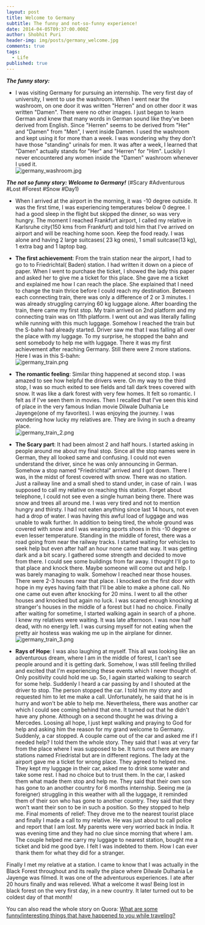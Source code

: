 ```yaml
---
layout: post
title: Welcome to Germany
subtitle: The funny and not-so-funny experience!
date: 2014-04-05T09:37:00.000Z
author: Shobhit Puri
header-img: img/posts/germany_welcome.jpg
comments: true
tags:
  - Life
published: true
---
```

**_The funny story:_**

- I was visiting Germany for pursuing an internship. The very first day of university, I went to use the washroom. When I went near the washroom, on one door it was written "Herren" and on other door it was written "Damen". There were no other images. I just began to learn German and knew that many words in German sound like they've been derived from English. Since "Herren" seems to be derived from "Her" and "Damen" from "Men", I went inside Damen. I used the washroom and kept using it for more than a week. I was wondering why they don't have those "standing" urinals for men. It was after a week, I learned that "Damen" actually stands for "Her" and "Herren" for "Him". Luckily I never encountered any women inside the "Damen" washroom whenever I used it.         
		![germany_washroom.jpg]({{site.baseurl}}/img/posts/germany_washroom.jpg)

_**The not so funny story: Welcome to Germany!**_
(#Scary #Adventurous #Lost #Forest #Snow #Day1)

- When I arrived at the airport in the morning, it was -10 degree outside. It was the first time, I was experiencing temperatures below 0 degree. I had a good sleep in the flight but skipped the dinner, so was very hungry. The moment I reached Frankfurt airport, I called my relative in Karlsruhe city(150 kms from Frankfurt) and told him that I've arrived on airport and will be reaching home soon. Keep the food ready. I was alone and having 2 large suitcases( 23 kg ones), 1 small suitcase(13 kg), 1 extra bag and 1 laptop bag.

- **The first achievement**: From the train station near the airport, I had to go to to Friedrichtal( Baden) station. I had written it down on a piece of paper. When I went to purchase the ticket, I showed the lady this paper and asked her to give me a ticket for this place. She gave me a ticket and explained me how I can reach the place. She explained that I need to change the train thrice before I could reach my destination. Between each connecting train, there was only a difference of 2 or 3 minutes. I was already struggling carrying 60 kg luggage alone. After boarding the train, there came my first stop. My train arrived on 2nd platform and my connecting train was on 11th platform. I went out and was literally falling while running with this much luggage. Somehow I reached the train but the S-bahn had already started. Driver saw me that I was falling all over the place with my luggage. To my surprise, he stopped the bahn and sent somebody to help me with luggage. There it was my first achievement after reaching Germany. Still there were 2 more stations. Here I was in this S-bahn:         
		![germany_train.png]({{site.baseurl}}/img/posts/germany_train.png)

- **The romantic feeling**:  Similar thing happened at second stop. I was amazed to see how helpful the drivers were. On my way to the third stop, I was so much exited to see fields and tall dark trees covered with snow. It was like a dark forest with very few homes. It felt so romantic. I felt as if I've seen them in movies. Then I recalled that I've seen this kind of place in the very famous Indian movie Dilwale Dulhania Le Jayenge(one of my favorites). I was enjoying the journey. I was wondering how lucky my relatives are. They are living in such a dreamy place.         
		![germany_train_2.png]({{site.baseurl}}/img/posts/germany_train_2.png)

- **The Scary part**: It had been almost 2 and half hours. I  started asking in people around me about my final stop. Since all the stop names were in German, they all looked same and confusing. I could not even understand the driver, since he was only announcing in German. Somehow a stop named "Friedrichtal" arrived and I got down. There I was, in the midst of forest covered with snow. There was no station. Just a railway line and a small shed to stand under, in case of rain. I was supposed to call my relative on reaching this station. Forget about telephone, I could not see even a single human being there. There was snow and trees all around me. I was very tired and not to mention hungry and thirsty. I had not eaten anything since last 14 hours, not even had a drop of water. I was having this awful load of luggage and was unable to walk further. In addition to being tired, the whole ground was covered with snow and I was wearing sports shoes in this -10 degree or even lesser temperature. Standing in the middle of forest, there was a road going from near the railway tracks. I started waiting for vehicles to seek help but even after half an hour none came that way. It was getting dark and a bit scary. I gathered some strength and decided to move from there. I could see some buildings from far away. I thought I'll go to that place and knock there. Maybe someone will come out and help. I was barely managing to walk. Somehow I reached near those houses. There were 2-3 houses near that place. I knocked on the first door with hope in my eyes having faith that I'll be able to make a phone call. No one came out even after knocking for 20 mins. I went to all the other houses and knocked but again no luck. I was scared enough knocking at stranger's houses in the middle of a forest but I had no choice. Finally after waiting for sometime, I started walking again in search of a phone. I knew my relatives were waiting. It was late afternoon. I was now half dead, with no energy left. I was cursing myself for not eating when the pretty air hostess was waking me up in the airplane for dinner.         
		![germany_train_3.png]({{site.baseurl}}/img/posts/germany_train_3.png)

- **Rays of Hope**: I was also laughing at myself. This all was looking like an adventurous dream, where I am in the middle of forest, I can't see people around and it is getting dark. Somehow, I was still feeling thrilled and excited that I'm experiencing these events which I never thought of. Only positivity could hold me up. So, I again started walking to search for some help. Suddenly I heard a car passing by and I shouted at the driver to stop. The person stopped the car. I told him my story and requested him to let me make a call. Unfortunately, he said that he is in hurry and won't be able to help me. Nevertheless, there was another car which I could see coming behind that one. It turned out that he didn't have any phone. Although on a second thought he was driving a Mercedes. Loosing all hope, I just kept walking and praying to God for help and asking him the reason for my grand welcome to Germany. Suddenly, a car stopped. A couple came out of the car and asked me if I needed help? I told them the whole story. They said that I was at very far from the place where I was supposed to be. It turns out there are many stations named Friedristal but are in different regions. The lady at the airport gave me a ticket for wrong place. They agreed to helped me. They kept my luggage in their car, asked me to drink some water and take some rest. I had no choice but to trust them. In the car, I asked them what made them stop and help me. They said that their own son has gone to an another country for 6 months internship. Seeing me (a foreigner) struggling in this weather with all the luggage, it reminded them of their son who has gone to another country. They said that they won't want their son to be in such a position. So they stopped to help me.
Final moments of relief: They drove me to the nearest tourist place and finally I made a call to my relative. He was just about to call police and report that I am lost. My parents were very worried back in India. It was evening time and they had no clue since morning that where I am. The couple helped me carry my luggage to nearest station, bought me a ticket and bid me good bye. I felt I was indebted to them. How I can ever thank them for what they did for a stranger.

Finally I met my relative at a station. I came to know that I was actually in the Black Forest throughout and its really the place where Dilwale Dulhania Le Jayenge was filmed. It was one of the adventurous experiences. I ate after 20 hours finally and was relieved. What a welcome it was! Being lost in black forest on the very first day, in a new country. It later turned out to be coldest day of that month!

You can also read the whole story on Quora: <a href="https://www.quora.com/What-are-some-funny-interesting-things-that-have-happened-to-you-while-traveling/answer/Shobhit-Puri?srid=37Tt" target="_blank">What are some funny/interesting things that have happened to you while traveling?</a>